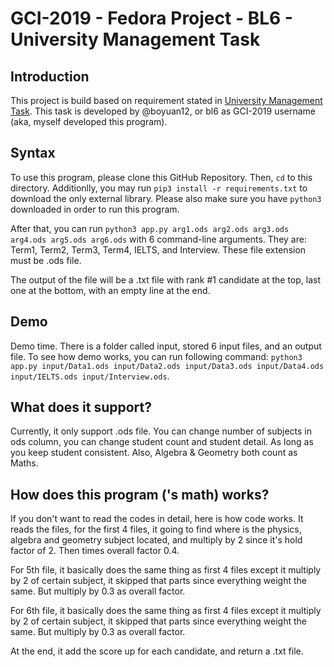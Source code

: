 # GCI-2019 - Fedora Project - BL6 - University Management Task

## Introduction
This project is build based on requirement stated in [University Management Task](https://codein.withgoogle.com/dashboard/task-instances/6412603903967232/). This task is developed by @boyuan12, or bl6 as GCI-2019 username (aka, myself developed this program).


## Syntax
To use this program, please clone this GitHub Repository. Then, `cd` to this directory. Additionlly, you may run `pip3 install -r requirements.txt` to download the only external library. Please also make sure you have `python3` downloaded in order to run this program.

After that, you can run `python3 app.py arg1.ods arg2.ods arg3.ods arg4.ods arg5.ods arg6.ods` with 6 command-line arguments. They are: Term1, Term2, Term3, Term4, IELTS, and Interview. These file extension must be .ods file.

The output of the file will be a .txt file with rank #1 candidate at the top, last one at the bottom, with an empty line at the end.


## Demo
Demo time. There is a folder called input, stored 6 input files, and an output file. To see how demo works, you can run following command: `python3 app.py input/Data1.ods input/Data2.ods input/Data3.ods input/Data4.ods input/IELTS.ods input/Interview.ods`.


## What does it support?
Currently, it only support .ods file. You can change number of subjects in ods column, you can change student count and student detail. As long as you keep student consistent. Also, Algebra & Geometry both count as Maths.


## How does this program ('s math) works?
If you don't want to read the codes in detail, here is how code works. It reads the files, for the first 4 files, it going to find where is the physics, algebra and geometry subject located, and multiply by 2 since it's hold factor of 2. Then times overall factor 0.4.

For 5th file, it basically does the same thing as first 4 files except it multiply by 2 of certain subject, it skipped that parts since everything weight the same. But multiply by 0.3 as overall factor.

For 6th file, it basically does the same thing as first 4 files except it multiply by 2 of certain subject, it skipped that parts since everything weight the same. But multiply by 0.3 as overall factor.

At the end, it add the score up for each candidate, and return a .txt file.